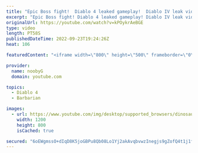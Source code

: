 ```yaml
---
title: "Epic Boss fight!  Diablo 4 leaked gameplay!  Diablo IV leak video.  #shorts #diablo4 #barbarian"
excerpt: "Epic Boss fight! Diablo 4 leaked gameplay! Diablo IV leak video. #shorts #diablo4 #barbarian Please subscribe for more DIablo 3 ..."
originalUrl: https://youtube.com/watch?v=kPOykrAeBGE
type: video
length: PT58S
publishedDateTime: 2022-09-23T19:24:26Z
heat: 106

featuredContent: "<iframe width=\"800\" height=\"500\" frameborder=\"0\" src=\"https://www.youtube.com/embed/kPOykrAeBGE\" allow=\"accelerometer; autoplay; encrypted-media; gyroscope; picture-in-picture\" allowfullscreen></iframe>"

provider:
  name: noobyG
  domain: youtube.com

topics:
  - Diablo 4
  - Barbarian

images:
  - url: https://www.youtube.com/img/desktop/supported_browsers/dinosaur.png
    width: 1200
    height: 800
    isCached: true

secured: "6oEWgmssO+dIqD8K5joGBPu8Qb08Lo1Yj2akAvqbvwzInegjs9gZofQ4t1j1fMrFbl83F/qx3G4HHfomAFo4USw8ad7jcM4EnZQC80NJ61m/dTM0mcmf+cXK6h8/nWEgTbrFJP+AvaVz5IBVm38G81PFaoFzSV7geT+UOLrMZdYvTZv0+A23h1W87pDDM9ZRnBH4yncxDj44YQeILcIAirDGU5lHQ2i2a8MzkaZDpOlrAf9kvOuqDLCMm5awTAGdyl2nswFrcTGO1gf7F+TprX4pSYT5z4Tn8tjDLgioWMRWi9IQww8xv0sd9iLyhbcf15sa8tmPLC5oUf3zBd2AmQN065+y3h5Ifvsl1pAoxhXnhe8F8RJLQ4og1a1QYc8UlkSk54F7hLHXRkDB77RNBg==;W9XeEUZvWk0PnB86hJ1iig=="
---
```


